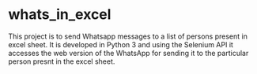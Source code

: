 # whats_in_excel
This project is to send Whatsapp messages to a list of persons present in excel sheet. It is developed in Python 3 and using the Selenium API it accesses the web version of the WhatsApp for sending it to the particular person presnt in the excel sheet.

